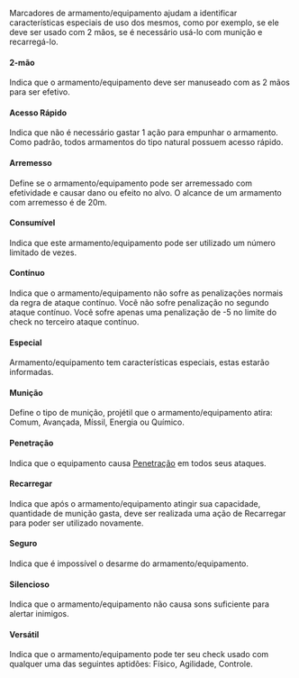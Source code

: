 Marcadores de armamento/equipamento ajudam a identificar características especiais de uso dos mesmos, como por exemplo, se ele deve ser usado com 2 mãos, se é necessário usá-lo com munição e recarregá-lo.

#### 2-mão
Indica que o armamento/equipamento deve ser manuseado com as 2 mãos para ser efetivo.

#### Acesso Rápido
Indica que não é necessário gastar 1 ação para empunhar o armamento. Como padrão, todos armamentos do tipo natural possuem acesso rápido.

#### Arremesso
Define se o armamento/equipamento pode ser arremessado com efetividade e causar dano ou efeito no alvo. O alcance de um armamento com arremesso é de 20m.

#### Consumível
Indica que este armamento/equipamento pode ser utilizado um número limitado de vezes.

#### Contínuo 
Indica que o armamento/equipamento não sofre as penalizações normais da regra de ataque contínuo. Você não sofre penalização no segundo ataque contínuo. Você sofre apenas uma penalização de -5 no limite do check no terceiro ataque contínuo.

#### Especial
Armamento/equipamento tem características especiais, estas estarão informadas.

#### Munição
Define o tipo de munição, projétil que o armamento/equipamento atira: Comum, Avançada, Míssil, Energia ou Químico.

#### Penetração
Indica que o equipamento causa [Penetração](../play/damage.md#penetração) em todos seus ataques.

#### Recarregar
Indica que após o armamento/equipamento atingir sua capacidade, quantidade de munição gasta, deve ser realizada uma ação de Recarregar para poder ser utilizado novamente.

#### Seguro
Indica que é impossível o desarme do armamento/equipamento.

#### Silencioso
Indica que o armamento/equipamento não causa sons suficiente para alertar inimigos.

#### Versátil
Indica que o armamento/equipamento pode ter seu check usado com qualquer uma das seguintes aptidões: Físico, Agilidade, Controle.



